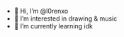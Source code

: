- 👋 Hi, I’m @l0renxo
- 👀 I’m interested in drawing & music
- 🌱 I’m currently learning idk

<!---
l0renxo/l0renxo is a ✨ special ✨ repository because its `README.md` (this file) appears on your GitHub profile.
You can click the Preview link to take a look at your changes.
--->
